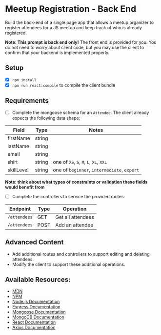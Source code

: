 # Meetup Registration - Back End
Build the back-end of a single page app that allows a meetup organizer to register attendees for a JS meetup and keep track of who is already registered.

**Note: This prompt is back end only!** The front end is provided for you. You do not need to worry about client code, but you may use the client to confirm that your backend is implemented properly.

## Setup

- [X] `npm install`
- [X] `npm run react:compile` to compile the client bundle

## Requirements

- [ ] Complete the mongoose schema for an `Attendee`. The client already expects the following data shape:

| Field          | Type            | Notes                                       |
|----------------|-----------------|---------------------------------------------|
| firstName      | string          |                                             |
| lastName       | string          |                                             |
| email          | string          |                                             |
| shirt          | string          | one of `XS`, `S`, `M`, `L`, `XL`, `XXL`     |
| skillLevel     | string          | one of `beginner`, `intermediate`, `expert` | 

**Note: think about what types of constraints or validation these fields would benefit from**

- [ ] Complete the controllers to service the provided routes:

| Endpoint          | Type   | Operation                 |
|-------------------|--------|---------------------------|
| `/attendees`      | GET    | Get all attendees         |
| `/attendees`      | POST   | Add an attendee           |

## Advanced Content

- Add additional routes and controllers to support editing and deleting attendees.
- Modify the client to support these additional operations.

## Available Resources:

- [MDN](https://developer.mozilla.org/bm/docs/Web/JavaScript)
- [NPM](https://www.npmjs.com/)
- [Node.js Documentation](https://nodejs.org/en/)
- [Express Documentation](https://expressjs.com/)
- [Mongoose Documentation](http://mongoosejs.com/)
- [MongoDB Documentation](https://docs.mongodb.com/)
- [React Documentation](https://reactjs.org/docs/hello-world.html)
- [Axios Documentation](https://github.com/axios/axios)